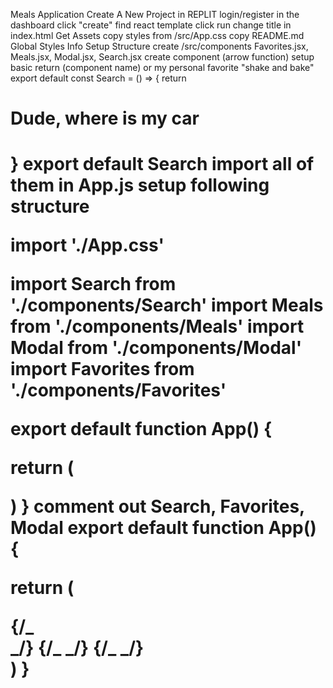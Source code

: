 Meals Application
Create A New Project in REPLIT
login/register
in the dashboard click "create"
find react template
click run
change title in index.html
Get Assets
copy styles from /src/App.css
copy README.md
Global Styles Info
Setup Structure
create /src/components
Favorites.jsx, Meals.jsx, Modal.jsx, Search.jsx
create component (arrow function)
setup basic return (component name)
or my personal favorite "shake and bake"
export default
const Search = () => {
return <h1>Dude, where is my car<h1>
}
export default Search
import all of them in App.js
setup following structure

import './App.css'

import Search from './components/Search'
import Meals from './components/Meals'
import Modal from './components/Modal'
import Favorites from './components/Favorites'

export default function App() {

return (
<main>
<Search />
<Favorites/>
<Meals />
<Modal />
</main>
)
}
comment out Search, Favorites, Modal
export default function App() {

return (
<main>
{/_ <Search /> _/}  
 {/_ <Favorites/>_/}  
 <Meals />
{/_ <Modal /> _/}  
 </main>
)
}
